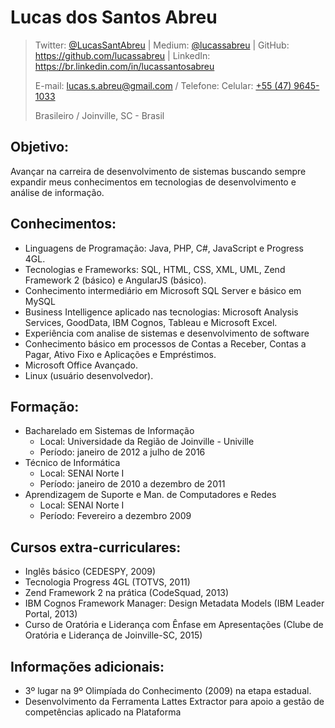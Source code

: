 Lucas dos Santos Abreu
======================

> Twitter: [\@LucasSantAbreu](http://twitter.com/LucasSantAbreu) |
> Medium: [\@lucassabreu](https://medium.com/@lucassabreu/) |
> GitHub: <https://github.com/lucassabreu> |
> LinkedIn: <https://br.linkedin.com/in/lucassantosabreu>
>
> E-mail: [lucas.s.abreu@gmail.com](mailto:lucas.s.abreu@gmail.com) / Telefone: Celular: [+55 (47) 9645-1033](tel:554796451033)
>
> Brasileiro / Joinville, SC - Brasil


Objetivo:
---------

Avançar na carreira de desenvolvimento de sistemas buscando sempre expandir
meus conhecimentos em tecnologias de desenvolvimento e análise de informação.

Conhecimentos:
--------------

 * Linguagens de Programação: Java, PHP, C#, JavaScript e Progress 4GL.
 * Tecnologias e Frameworks: SQL, HTML, CSS, XML, UML, Zend Framework 2 (básico) e AngularJS (básico).
 * Conhecimento intermediário em Microsoft SQL Server e básico em MySQL
 * Business Intelligence aplicado nas tecnologias: Microsoft Analysis Services, GoodData, IBM Cognos, Tableau e Microsoft Excel.
 * Experiência com analise de sistemas e desenvolvimento de software
 * Conhecimento básico em processos de Contas a Receber, Contas a Pagar, Ativo Fixo e Aplicações e Empréstimos.
 * Microsoft Office Avançado.
 * Linux (usuário desenvolvedor).

Formação:
---------

 * Bacharelado em Sistemas de Informação
    - Local: Universidade da Região de Joinville - Univille
    - Período: janeiro de 2012 a julho de 2016
 * Técnico de Informática
    - Local: SENAI Norte I
    - Período: janeiro de 2010 a dezembro de 2011
 * Aprendizagem de Suporte e Man. de Computadores e Redes
    - Local: SENAI Norte I
    - Período: Fevereiro a dezembro 2009

Cursos extra-curriculares:
--------------------------

 * Inglês básico (CEDESPY, 2009)
 * Tecnologia Progress 4GL (TOTVS, 2011)
 * Zend Framework 2 na prática (CodeSquad, 2013)
 * IBM Cognos Framework Manager: Design Metadata Models (IBM Leader Portal, 2013)
 * Curso de Oratória e Liderança com Ênfase em Apresentações (Clube de Oratória e Liderança de Joinville-SC, 2015)

Informações adicionais:
-----------------------

 * 3º lugar na 9º Olimpíada do Conhecimento (2009) na etapa estadual.
 * Desenvolvimento da Ferramenta Lattes Extractor para apoio a gestão de competências aplicado na Plataforma
